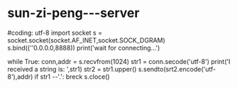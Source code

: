 # sun-zi-peng---server
#coding: utf-8
import socket
s = socket.socket(socket.AF_INET,socket.SOCK_DGRAM)
s.bind((''0.0.0.0,8888))
print('wait for connecting...')

while True:
    conn,addr = s.recvfrom(1024)
    str1 = conn.secode('utf-8')
    print('I received a string is: ',str1)
    str2 = str1.upper()
    s.sendto(srt2.encode('utf-8'),addr)
    if str1 --'.':
        breck
s.cloce()
